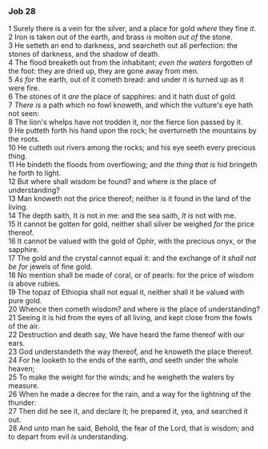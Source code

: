### Job 28

1 Surely there is a vein for the silver, and a place for gold *where* they fine *it*.  
2 Iron is taken out of the earth, and brass *is* molten *out of* the stone.  
3 He setteth an end to darkness, and searcheth out all perfection: the stones of darkness, and the shadow of death.  
4 The flood breaketh out from the inhabitant; *even the waters* forgotten of the foot: they are dried up, they are gone away from men.  
5 *As for* the earth, out of it cometh bread: and under it is turned up as it were fire.  
6 The stones of it *are* the place of sapphires: and it hath dust of gold.  
7 *There is* a path which no fowl knoweth, and which the vulture's eye hath not seen:  
8 The lion's whelps have not trodden it, nor the fierce lion passed by it.  
9 He putteth forth his hand upon the rock; he overturneth the mountains by the roots.  
10 He cutteth out rivers among the rocks; and his eye seeth every precious thing.  
11 He bindeth the floods from overflowing; and *the thing that is* hid bringeth he forth to light.  
12 But where shall wisdom be found? and where *is* the place of understanding?  
13 Man knoweth not the price thereof; neither is it found in the land of the living.  
14 The depth saith, It *is* not in me: and the sea saith, *It is* not with me.  
15 It cannot be gotten for gold, neither shall silver be weighed *for* the price thereof.  
16 It cannot be valued with the gold of Ophir, with the precious onyx, or the sapphire.  
17 The gold and the crystal cannot equal it: and the exchange of it *shall not be for* jewels of fine gold.  
18 No mention shall be made of coral, or of pearls: for the price of wisdom *is* above rubies.  
19 The topaz of Ethiopia shall not equal it, neither shall it be valued with pure gold.  
20 Whence then cometh wisdom? and where *is* the place of understanding?  
21 Seeing it is hid from the eyes of all living, and kept close from the fowls of the air.  
22 Destruction and death say, We have heard the fame thereof with our ears.  
23 God understandeth the way thereof, and he knoweth the place thereof.  
24 For he looketh to the ends of the earth, *and* seeth under the whole heaven;  
25 To make the weight for the winds; and he weigheth the waters by measure.  
26 When he made a decree for the rain, and a way for the lightning of the thunder:  
27 Then did he see it, and declare it; he prepared it, yea, and searched it out.  
28 And unto man he said, Behold, the fear of the Lord, that *is* wisdom; and to depart from evil *is* understanding.  
